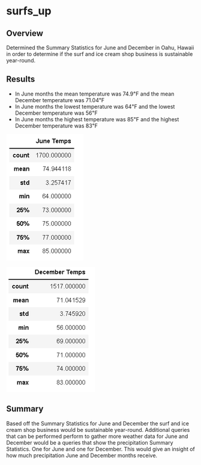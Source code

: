 # surfs_up

## Overview

Determined the Summary Statistics for June and December in Oahu, Hawaii in order to determine if the surf and ice cream shop business is sustainable year-round.

## Results

- In June months the mean temperature was 74.9℉ and the mean December temperature was 71.04℉
- In June months the lowest temperature was 64℉ and the lowest December temperature was 56℉
- In June months the highest temperature was 85℉ and the highest December temperature was 83℉

![June_Temps](https://github.com/xanderbilt23/surfs_up/blob/main/Resources/June_Temps.png)

![December_Temps](https://github.com/xanderbilt23/surfs_up/blob/main/Resources/December_Temps.png)

## Summary

Based off the Summary Statistics for June and December the surf and ice cream shop business would be sustainable year-round. Additional queries that can be performed perform to gather more weather data for June and December would be a queries that show the precipitation Summary Statistics. One for June and one for December. This would give an insight of how much precipitation June and December months receive.
